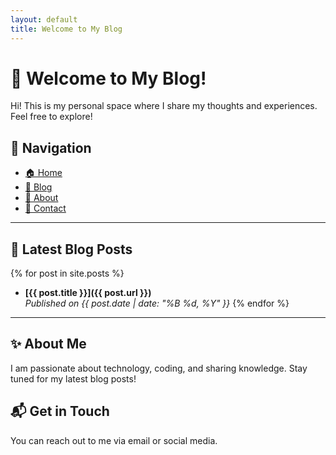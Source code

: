 ```yaml
---
layout: default
title: Welcome to My Blog
---
```


# 🌟 Welcome to My Blog!

Hi! This is my personal space where I share my thoughts and experiences. Feel free to explore!

## 🔗 Navigation
- [🏠 Home](/)
- [📝 Blog](/blog)
- [👤 About](/about)
- [📩 Contact](/contact)

---

## 📢 Latest Blog Posts

{% for post in site.posts %}
- **[{{ post.title }}]({{ post.url }})**  
  _Published on {{ post.date | date: "%B %d, %Y" }}_
{% endfor %}

---

## ✨ About Me
I am passionate about technology, coding, and sharing knowledge. Stay tuned for my latest blog posts!

## 📬 Get in Touch
You can reach out to me via email or social media.


